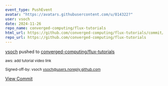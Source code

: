 ```yaml
---
event_type: PushEvent
avatar: "https://avatars.githubusercontent.com/u/814322?"
user: vsoch
date: 2024-11-26
repo_name: converged-computing/flux-tutorials
html_url: https://github.com/converged-computing/flux-tutorials/commit/0bac4b39803d55718b8fa4a1dd929704114663b5
repo_url: https://github.com/converged-computing/flux-tutorials
---
```


<a href='https://github.com/vsoch' target='_blank'>vsoch</a> pushed to <a href='https://github.com/converged-computing/flux-tutorials' target='_blank'>converged-computing/flux-tutorials</a>

<small>aws: add tutorial video link

Signed-off-by: vsoch <vsoch@users.noreply.github.com></small>

<a href='https://github.com/converged-computing/flux-tutorials/commit/0bac4b39803d55718b8fa4a1dd929704114663b5' target='_blank'>View Commit</a>